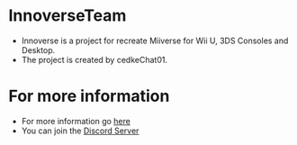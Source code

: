 # InnoverseTeam
- Innoverse is a project for recreate Miiverse for Wii U, 3DS Consoles and Desktop.
- The project is created by cedkeChat01.
  
# For more information
- For more information go [here](https://github.com/InnoverseTeam/Innoverse/blob/main/README.md)
- You can join the [Discord Server](https://dsc.gg/innoverseclub)
